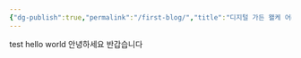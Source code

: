 ```yaml
---
{"dg-publish":true,"permalink":"/first-blog/","title":"디지털 가든 왤케 어려웍","tags":["gardenEntry"]}
---
```


test hello world
안녕하세요 반갑습니다